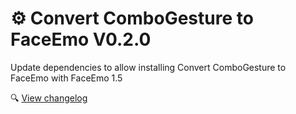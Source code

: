 ﻿# ⚙️ Convert ComboGesture to FaceEmo V0.2.0

Update dependencies to allow installing Convert ComboGesture to FaceEmo with FaceEmo 1.5

🔍 [View changelog](/docs/changelogs/cge-to-faceemo#020)